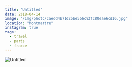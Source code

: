 ```yaml
---
title: "Untitled"
date: 2018-04-14
image: "/img/photo/caedd4b71d25be5b6c93fc80eae6cd16.jpg"
location: "Montmartre"
instagram: true
tags:
  - travel
  - paris
  - france
---
```


![Untitled](/img/photo/caedd4b71d25be5b6c93fc80eae6cd16.jpg)
